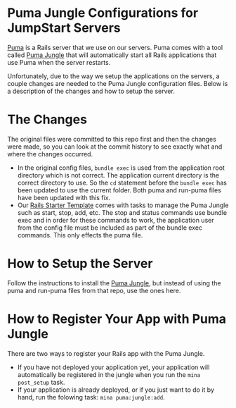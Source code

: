 # Puma Jungle Configurations for JumpStart Servers
[Puma](https://github.com/puma/puma) is a Rails server that we use on our servers. Puma comes with a tool called [Puma Jungle](https://github.com/puma/puma/tree/master/tools/jungle/init.d) that will automatically start all Rails applications that use Puma when the server restarts.

Unfortunately, due to the way we setup the applications on the servers, a couple changes are needed to the Puma Jungle configuration files. Below is a description of the changes and how to setup the server.

# The Changes
The original files were committed to this repo first and then the changes were made, so you can look at the commit history to see exactly what and where the changes occurred.

* In the original config files, `bundle exec` is used from the application root directory which is not correct. The application current directory is the correct directory to use. So the `cd` statement before the `bundle exec` has been updated to use the current folder. Both puma and run-puma files have been updated with this fix.
* Our [Rails Starter Template](https://github.com/JumpStartGeorgia/Starter-Template) comes with tasks to manage the Puma Jungle such as start, stop, add, etc. The stop and status commands use bundle exec and in order for these commands to work, the application user from the config file must be included as part of the bundle exec commands. This only effects the puma file.

# How to Setup the Server
Follow the instructions to install the [Puma Jungle](https://github.com/puma/puma/tree/master/tools/jungle/init.d), but instead of using the puma and run-puma files from that repo, use the ones here.

# How to Register Your App with Puma Jungle
There are two ways to register your Rails app with the Puma Jungle.
* If you have not deployed your application yet, your application will automatically be registered in the jungle when you run the `mina post_setup` task.
* If your application is already deployed, or if you just want to do it by hand, run the folowing task: `mina puma:jungle:add`.
